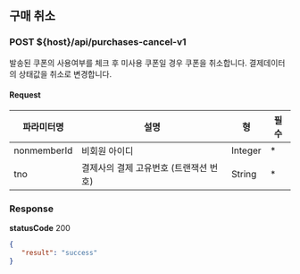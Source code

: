 ## 구매 취소
### POST ${host}/api/purchases-cancel-v1

발송된 쿠폰의 사용여부를 체크 후 미사용 쿠폰일 경우 쿠폰을 취소합니다.
결제데이터의 상태값을 취소로 변경합니다.

#### Request
|파라미터명|설명|형|필수
|-|-|-|-|
|nonmemberId|비회원 아이디|Integer|*|
|tno|결제사의 결제 고유번호 (트랜잭션 번호)|String|*|

### Response
**statusCode** 200

```json
{
   "result": "success"
}
```